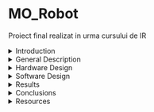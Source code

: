 # MO_Robot
Proiect final realizat in urma cursului de IR

<details>
  <summary>Introduction</summary>
</details>

<details>
  <summary>General Description</summary>
</details>

<details>
  <summary>Hardware Design</summary>
</details>

<details>
  <summary>Software Design</summary>
</details>

<details>
  <summary>Results</summary>
</details>

<details>
  <summary>Conclusions</summary>
</details>

<details>
  <summary>Resources</summary>
</details>
